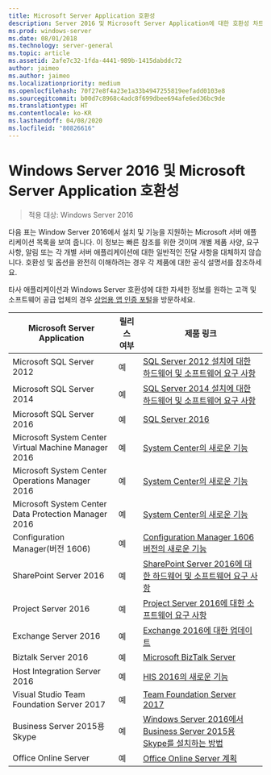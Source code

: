 ```yaml
---
title: Microsoft Server Application 호환성
description: Server 2016 및 Microsoft Server Application에 대한 호환성 차트
ms.prod: windows-server
ms.date: 08/01/2018
ms.technology: server-general
ms.topic: article
ms.assetid: 2afe7c32-1fda-4441-989b-1415dabddc72
author: jaimeo
ms.author: jaimeo
ms.localizationpriority: medium
ms.openlocfilehash: 70f27e8f4a23e1a33b4947255819eefadd0103e8
ms.sourcegitcommit: b00d7c8968c4adc8f699dbee694afe6ed36bc9de
ms.translationtype: HT
ms.contentlocale: ko-KR
ms.lasthandoff: 04/08/2020
ms.locfileid: "80826616"
---
```

# <a name="windows-server-2016-and-microsoft-server-application-compatibility"></a>Windows Server 2016 및 Microsoft Server Application 호환성

>적용 대상: Windows Server 2016

다음 표는 Window Server 2016에서 설치 및 기능을 지원하는 Microsoft 서버 애플리케이션 목록을 보여 줍니다. 이 정보는 빠른 참조를 위한 것이며 개별 제품 사양, 요구 사항, 알림 또는 각 개별 서버 애플리케이션에 대한 일반적인 전달 사항을 대체하지 않습니다. 호환성 및 옵션을 완전히 이해하려는 경우 각 제품에 대한 공식 설명서를 참조하세요.

타사 애플리케이션과 Windows Server 호환성에 대한 자세한 정보를 원하는 고객 및 소프트웨어 공급 업체의 경우 [상업용 앱 인증 포털](https://commercialappcertification.microsoft.com/)을 방문하세요.

|Microsoft Server Application|    릴리스 여부|    제품 링크|
|-------------------------------------|--------------------------------------------|-------------------|
|Microsoft SQL Server 2012|예| [SQL Server 2012 설치에 대한 하드웨어 및 소프트웨어 요구 사항](https://msdn.microsoft.com/library/ms143506(v=sql.110).aspx)|
|Microsoft SQL Server 2014|예|[SQL Server 2014 설치에 대한 하드웨어 및 소프트웨어 요구 사항](https://msdn.microsoft.com/library/ms143506(SQL.120).aspx)|
|Microsoft SQL Server 2016|    예|    [SQL Server 2016](https://www.microsoft.com/cloud-platform/sql-server)| 
|Microsoft System Center Virtual Machine Manager 2016|    예|    [System Center의 새로운 기능](https://technet.microsoft.com/system-center-docs/get-started/what-s-new-in-system-center)|
|Microsoft System Center Operations Manager 2016|    예|    [System Center의 새로운 기능](https://technet.microsoft.com/system-center-docs/get-started/what-s-new-in-system-center)|
|Microsoft System Center Data Protection Manager 2016|    예|    [System Center의 새로운 기능](https://technet.microsoft.com/system-center-docs/get-started/what-s-new-in-system-center)|
|Configuration Manager(버전 1606)|    예|    [Configuration Manager 1606 버전의 새로운 기능](https://technet.microsoft.com/library/mt752488.aspx)|  
|SharePoint Server 2016|    예|    [SharePoint Server 2016에 대한 하드웨어 및 소프트웨어 요구 사항](https://technet.microsoft.com/library/cc262485(v=office.16).aspx)|
|Project Server 2016|    예|    [Project Server 2016에 대한 소프트웨어 요구 사항](https://technet.microsoft.com/library/ee683978(v=office.16).aspx)|
|Exchange Server 2016|    예|    [Exchange 2016에 대한 업데이트](https://technet.microsoft.com/library/jj907309(v=exchg.160).aspx)| 
|Biztalk Server 2016|    예|    [Microsoft BizTalk Server](https://www.microsoft.com/cloud-platform/biztalk)|
|Host Integration Server 2016|    예|    [HIS 2016의 새로운 기능](https://msdn.microsoft.com/library/mt670807.aspx)|
|Visual Studio Team Foundation Server 2017|    예|    [Team Foundation Server 2017](https://www.visualstudio.com/news/releasenotes/tfs2017-relnotes)| 
|Business Server 2015용 Skype|    예|    [Windows Server 2016에서 Business Server 2015용 Skype를 설치하는 방법](https://support.microsoft.com/en-gb/help/4015888/how-to-install-skype-for-business-server-2015-on-windows-server-2016)|
|Office Online Server|   예|  [Office Online Server 계획](https://technet.microsoft.com/library/jj219435(v=office.16).aspx)|


